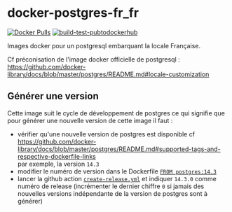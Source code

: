 # docker-postgres-fr_fr


[![Docker Pulls](https://img.shields.io/docker/pulls/abesesr/postgres-fr_fr.svg)](https://hub.docker.com/r/abesesr/postgres-fr_fr/) [![build-test-pubtodockerhub](https://github.com/abes-esr/docker-postgres-fr_fr/actions/workflows/build-test-pubtodockerhub.yml/badge.svg)](https://github.com/abes-esr/docker-postgres-fr_fr/actions/workflows/build-test-pubtodockerhub.yml)

Images docker pour un postgresql embarquant la locale Française.

Cf préconisation de l'image docker officielle de postgresql :  
https://github.com/docker-library/docs/blob/master/postgres/README.md#locale-customization

## Générer une version

Cette image suit le cycle de développement de postgres ce qui signifie que pour générer une nouvelle version de cette image il faut :
- vérifier qu'une nouvelle version de postgres est disponible cf https://github.com/docker-library/docs/blob/master/postgres/README.md#supported-tags-and-respective-dockerfile-links  
  par exemple, la version ``14.3``
- modifier le numéro de version dans le Dockerfile [``FROM postgres:14.3``](https://github.com/abes-esr/docker-postgres-fr_FR/blob/main/Dockerfile#L1)
- lancer la github action [``create-release.yml``](https://github.com/abes-esr/docker-postgres-fr_FR/actions/workflows/create-release.yml) et indiquer ``14.3.0`` comme numéro de release (incrémenter le dernier chiffre ``0`` si jamais des nouvelles versions indépendante de la version de postgres sont à générer)
